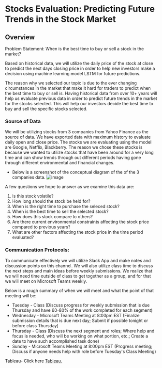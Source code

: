 # Stocks Evaluation: Predicting Future Trends in the Stock Market

## Overview 

Problem Statement: When is the best time to buy or sell a stock in the market? 

Based on historical data, we will utilize the daily price of the stock at close to predict the next days closing price in order to help new investors make a decision using machine learning model LSTM for future predictions. 

The reason why we selected our topic is due to the ever changing circumstances in the market that make it hard for traders to predict when the best time to buy or sell is. Having historical data from over 10+ years will help us evaluate previous data in order to predict future trends in the market for the stocks selected. This will help our investors decide the best time to buy and sell the specific stocks selected. 

### Source of Data

We will be utilizing stocks from 3 companies from Yahoo Finance as the source of data. We have exported data with maximum history to evaluate daily open and close price. The stocks we are evaluating using the model are Google, Netflix, Blackberry. The reason we chose these stocks is because we wanted to utilize stocks that have been around for a very long time and can show trends through out different periods having gone through different environmental and financial changes.  

- Below is a screenshot of the conceptual diagram of the of the 3 companies data. 
![image](https://user-images.githubusercontent.com/104603037/191878164-2a1a34a7-2605-4e59-857c-7b852db095a9.png)


A few questions we hope to answer as we examine this data are:

1) Is this stock volatile?
2) How long should the stock be held for?
3) When is the right time to purchase the seleced stock?
4) When is the best time to sell the selected stock?
5) How does this stock compare to others?
6) Are there current environmental constraints affecting the stock price compared to previous years?
7) What are other factors affecting the stock price in the time period evaluated?

### Communication Protocols: 

To communicate effectively we will utilize Slack App and make notes and discussion points on this channel. We will also utilize class time to discuss the next steps and main ideas before weekly submissions. We realize that we will need time outside of class to get together as a group, and for that we will meet on Microsoft Teams weekly. 

Below is a rough summary of when we will meet and what the point of that meeting will be:

* Tuesday - Class (Discuss progress for weekly submission that is due Thursday and have 60-80% of the work completed for each segment)
* Wednesday - Microsoft Teams Meeting at 8:00pm EST (Finalize submission details that is due next day; Submit if possible tonight or before class Thursday)
* Thursday - Class (Discuss the next segment and roles; Where help and focus is needed, who will be working on what portion, etc.; Create a date to have such accomplished task done)
* Sunday - Microsoft Teams Meeting at 8:00pm EST (Progress meeting; Discuss if anyone needs help with role before Tuesday's Class Meeting)

Tableau- Click here [Tableau.](https://public.tableau.com/views/StockAnalysis_16644948441360/StockAnalysis?:language=en-US&publish=yes&:display_count=n&:origin=viz_share_link)

